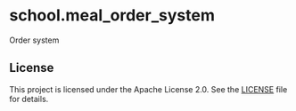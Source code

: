 # school.meal_order_system
Order system

## License
This project is licensed under the Apache License 2.0. See the [LICENSE](./LICENSE) file for details.
